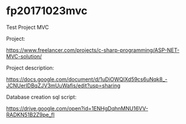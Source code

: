 # fp20171023mvc
Test Project MVC

Project:

https://www.freelancer.com/projects/c-sharp-programming/ASP-NET-MVC-solution/


Project description: 

https://docs.google.com/document/d/1uDiOWQlXd59cs6uNqk8_-JCNUerIDBqZJV3mUuWafis/edit?usp=sharing


Database creation sql script: 

https://drive.google.com/open?id=1ENHgDqhnMNU16VV-RADKN51B2Z9pe_fI
